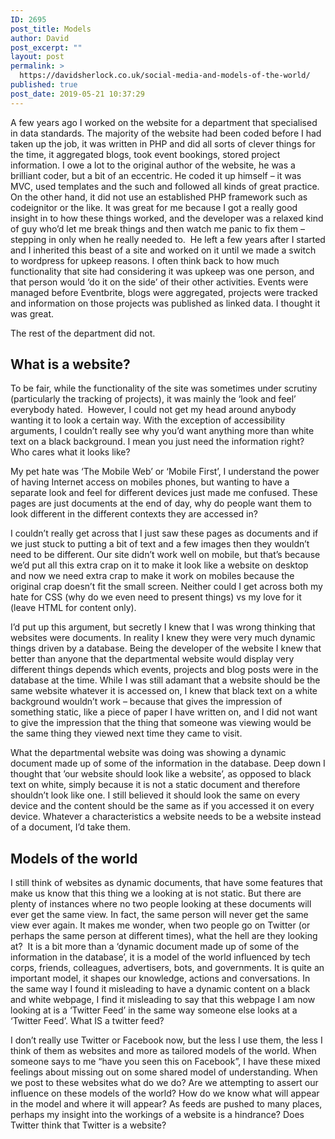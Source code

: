 ```yaml
---
ID: 2695
post_title: Models
author: David
post_excerpt: ""
layout: post
permalink: >
  https://davidsherlock.co.uk/social-media-and-models-of-the-world/
published: true
post_date: 2019-05-21 10:37:29
---
```

<!-- wp:paragraph -->
<p>A few years ago I worked on the
website for a department that specialised in data standards. The majority of
the website had been coded before I had taken up the job, it was written in PHP
and did all sorts of clever things for the time, it aggregated blogs, took
event bookings, stored project information. I owe a lot to the original author
of the website, he was a brilliant coder, but a bit of an eccentric. He coded
it up himself – it was MVC, used templates and the such and followed all kinds
of great practice. On the other hand, it did not use an established PHP
framework such as codeignitor or the like. It was great for me because I got a
really good insight in to how these things worked, and the developer was a
relaxed kind of guy who’d let me break things and then watch me panic to fix
them – stepping in only when he really needed to.&nbsp; He left a few years after I started and I
inherited this beast of a site and worked on it until we made a switch to
wordpress for upkeep reasons. I often think back to how much functionality that
site had considering it was upkeep was one person, and that person would ‘do it
on the side’ of their other activities. Events were managed before Eventbrite,
blogs were aggregated, projects were tracked and information on those projects
was published as linked data. I thought it was great. </p>
<!-- /wp:paragraph -->

<!-- wp:paragraph -->
<p>The rest of the department did not.</p>
<!-- /wp:paragraph -->

<!-- wp:html -->
<h2>What is a website?</h2>
<!-- /wp:html -->

<!-- wp:paragraph -->
<p>To be fair, while the functionality
of the site was sometimes under scrutiny (particularly the tracking of
projects), it was mainly the ‘look and feel’ everybody hated. &nbsp;However, I could not get my head around
anybody wanting it to look a certain way. With the exception of accessibility arguments,
I couldn’t really see why you’d want anything more than white text on a black background.
I mean you just need the information right? Who cares what it looks like?</p>
<!-- /wp:paragraph -->

<!-- wp:paragraph -->
<p>My pet hate was ‘The Mobile Web’
or ‘Mobile First’, I understand the power of having Internet access on mobiles
phones, but wanting to have a separate look and feel for different devices just
made me confused. These pages are just documents at the end of day, why do
people want them to look different in the different contexts they are accessed
in? </p>
<!-- /wp:paragraph -->

<!-- wp:paragraph -->
<p>I couldn’t really get across that I just saw these pages as
documents and if we just stuck to putting a bit of text and a few images then they
wouldn’t need to be different. Our site didn’t work well on mobile, but that’s because
we’d put all this extra crap on it to make it look like a website on desktop
and now we need extra crap to make it work on mobiles because the original crap
doesn’t fit the small screen. Neither could I get across both my hate for CSS
(why do we even need to present things) vs my love for it (leave HTML for content
only). </p>
<!-- /wp:paragraph -->

<!-- wp:paragraph -->
<p>I’d put up this argument, but secretly I knew that I was
wrong thinking that websites were documents. In reality I knew they were very
much dynamic things driven by a database. Being the developer of the website I
knew that better than anyone that the departmental website would display very
different things depends which events, projects and blog posts were in the
database at the time. While I was still adamant that a website should be the
same website whatever it is accessed on, I knew that black text on a white
background wouldn’t work – because that gives the impression of something
static, like a piece of paper I have written on, and I did not want to give the
impression that the thing that someone was viewing would be the same thing they
viewed next time they came to visit.</p>
<!-- /wp:paragraph -->

<!-- wp:paragraph -->
<p>What the departmental website was doing was showing a
dynamic document made up of some of the information in the database. Deep down
I thought that ’our website should look like a website’, as opposed to black
text on white, simply because it is not a static document and therefore shouldn’t
look like one. I still believed it should look the same on every device and the
content should be the same as if you accessed it on every device. Whatever a characteristics
a website needs to be a website instead of a document, I’d take them.</p>
<!-- /wp:paragraph -->

<!-- wp:heading -->
<h2>Models of the world</h2>
<!-- /wp:heading -->

<!-- wp:paragraph -->
<p>I still think of websites as dynamic documents, that have some
features that make us know that this thing we a looking at is not static. But
there are plenty of instances where no two people looking at these documents will
ever get the same view. In fact, the same person will never get the same view ever
again. It makes me wonder, when two people go on Twitter (or perhaps the same
person at different times), what the hell are they looking at? &nbsp;It is a bit more than a ‘dynamic document made
up of some of the information in the database’, it is a model of the world influenced
by tech corps, friends, colleagues, advertisers, bots, and governments. It is
quite an important model, it shapes our knowledge, actions and conversations.
In the same way I found it misleading to have a dynamic content on a black and
white webpage, I find it misleading to say that this webpage I am now looking
at is a ‘Twitter Feed’ in the same way someone else looks at a ‘Twitter Feed’.
What IS a twitter feed?</p>
<!-- /wp:paragraph -->

<!-- wp:paragraph -->
<p>I don’t really use Twitter or Facebook now, but the less I use them, the less I think of them as websites and more as tailored models of the world. When someone says to me “have you seen this on Facebook”, I have these mixed feelings about missing out on some shared model of understanding. When we post to these websites what do we do? Are we attempting to assert our influence on these models of the world? How do we know what will appear in the model and where it will appear? As feeds are pushed to many places, perhaps my insight into the workings of a website is a hindrance? Does Twitter think that Twitter is a website?</p>
<!-- /wp:paragraph -->
